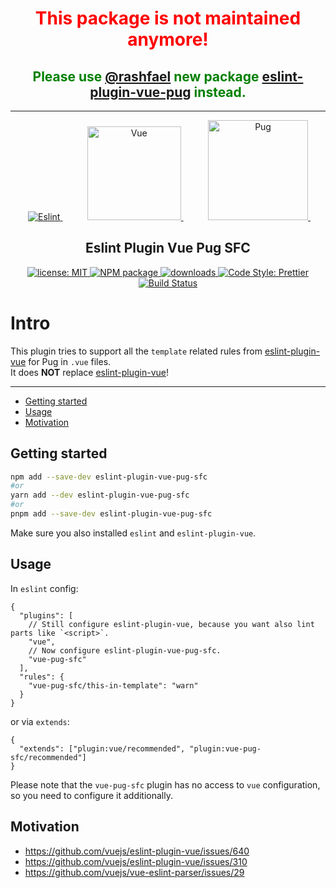 <h1 align="center" style="color: red">This package is not maintained anymore!</h1>

<h2 align="center" style="color: green">
    Please use <a href="https://github.com/rashfael">@rashfael</a> new package <a href="https://github.com/rashfael/eslint-plugin-vue-pug">eslint-plugin-vue-pug</a> instead.
</h2>

---

<p align="center">
  &nbsp;&nbsp;&nbsp;&nbsp;
  <a href="https://eslint.org" target="_blank">
    <img alt="Eslint" src="https://avatars.githubusercontent.com/u/6019716?s=160&v=4">
  </a>
  &nbsp;&nbsp;&nbsp;&nbsp;
  &nbsp;&nbsp;&nbsp;&nbsp;
  <a href="https://vuejs.org" target="_blank">
    <img alt="Vue" src="https://vuejs.org/images/logo.svg" height="150">
  </a>
  &nbsp;&nbsp;&nbsp;&nbsp;
  &nbsp;&nbsp;&nbsp;&nbsp;
  <a href="https://pugjs.org" target="_blank">
    <img alt="Pug" src="https://cdn.rawgit.com/pugjs/pug-logo/eec436cee8fd9d1726d7839cbe99d1f694692c0c/SVG/pug-final-logo-_-colour-128.svg" height="160">
  </a>
  &nbsp;&nbsp;&nbsp;&nbsp;
</p>

<h2 align="center">Eslint Plugin Vue Pug SFC</h2>

<p align="center">
  <a href="https://github.com/Shinigami92/eslint-plugin-vue-pug-sfc/blob/main/LICENSE">
    <img alt="license: MIT" src="https://img.shields.io/github/license/Shinigami92/eslint-plugin-vue-pug-sfc.svg?style=flat-square">
  </a>
  <a href="https://www.npmjs.com/package/eslint-plugin-vue-pug-sfc" target="_blank">
    <img alt="NPM package" src="https://img.shields.io/npm/v/eslint-plugin-vue-pug-sfc.svg?style=flat-square">
  </a>
  <a href="https://www.npmjs.com/package/eslint-plugin-vue-pug-sfc" target="_blank">
    <img alt="downloads" src="https://img.shields.io/npm/dt/eslint-plugin-vue-pug-sfc.svg?style=flat-square">
  </a>
  <a href="https://prettier.io" target="_blank">
    <img alt="Code Style: Prettier" src="https://img.shields.io/badge/code_style-prettier-ff69b4.svg?style=flat-square">
  </a>
  <a href="https://github.com/Shinigami92/eslint-plugin-vue-pug-sfc/actions/workflows/ci.yml">
    <img alt="Build Status" src="https://github.com/Shinigami92/eslint-plugin-vue-pug-sfc/actions/workflows/ci.yml/badge.svg?branch=main">
  </a>
</p>

# Intro

This plugin tries to support all the `template` related rules from [eslint-plugin-vue](https://github.com/vuejs/eslint-plugin-vue) for Pug in `.vue` files.  
It does **NOT** replace [eslint-plugin-vue](https://github.com/vuejs/eslint-plugin-vue)!

---

- [Getting started](#getting-started)
- [Usage](#usage)
- [Motivation](#motivation)

## Getting started

```bash
npm add --save-dev eslint-plugin-vue-pug-sfc
#or
yarn add --dev eslint-plugin-vue-pug-sfc
#or
pnpm add --save-dev eslint-plugin-vue-pug-sfc
```

Make sure you also installed `eslint` and `eslint-plugin-vue`.

## Usage

In `eslint` config:

```jsonc
{
  "plugins": [
    // Still configure eslint-plugin-vue, because you want also lint parts like `<script>`.
    "vue",
    // Now configure eslint-plugin-vue-pug-sfc.
    "vue-pug-sfc"
  ],
  "rules": {
    "vue-pug-sfc/this-in-template": "warn"
  }
}
```

or via `extends`:

```jsonc
{
  "extends": ["plugin:vue/recommended", "plugin:vue-pug-sfc/recommended"]
}
```

Please note that the `vue-pug-sfc` plugin has no access to `vue` configuration, so you need to configure it additionally.

## Motivation

- https://github.com/vuejs/eslint-plugin-vue/issues/640
- https://github.com/vuejs/eslint-plugin-vue/issues/310
- https://github.com/vuejs/vue-eslint-parser/issues/29
